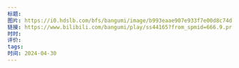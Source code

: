 ```yaml
---
标题: 
图片: https://i0.hdslb.com/bfs/bangumi/image/b993eaae907e933f7e00d8c74dc4fdf0d61b5ba4.png@330w_442h.webp
链接: https://www.bilibili.com/bangumi/play/ss44165?from_spmid=666.9.producer.3
时时: 
评价: 
tags: 
时间: 2024-04-30
---
```


